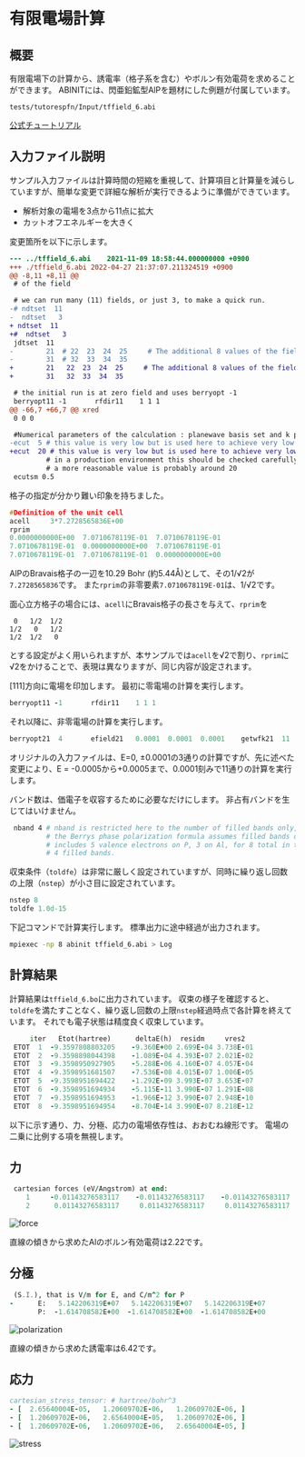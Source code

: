 # 有限電場計算

## 概要

有限電場下の計算から、誘電率（格子系を含む）やボルン有効電荷を求めることができます。
ABINITには、閃亜鉛鉱型AlPを題材にした例題が付属しています。

`tests/tutorespfn/Input/tffield_6.abi`

[公式チュートリアル](https://docs.abinit.org/tutorial/ffield/#3-finite-electric-field-calculations)

## 入力ファイル説明

サンプル入力ファイルは計算時間の短縮を重視して、計算項目と計算量を減らしていますが、簡単な変更で詳細な解析が実行できるように準備ができています。

- 解析対象の電場を3点から11点に拡大
- カットオフエネルギーを大きく

変更箇所を以下に示します。

```diff
--- ../tffield_6.abi	2021-11-09 18:58:44.000000000 +0900
+++ ./tffield_6.abi	2022-04-27 21:37:07.211324519 +0900
@@ -8,11 +8,11 @@
 # of the field

 # we can run many (11) fields, or just 3, to make a quick run.
-# ndtset  11
-  ndtset   3
+ ndtset  11
+#  ndtset   3
 jdtset  11
-        21  # 22  23  24  25     # The additional 8 values of the field have been suppressed to save CPU time
-        31  # 32  33  34  35
+        21   22  23  24  25     # The additional 8 values of the field have been suppressed to save CPU time
+        31   32  33  34  35

 # the initial run is at zero field and uses berryopt -1
 berryopt11 -1       rfdir11    1 1 1
@@ -66,7 +66,7 @@ xred
 0 0 0

 #Numerical parameters of the calculation : planewave basis set and k point grid
-ecut  5 # this value is very low but is used here to achieve very low calculation times.
+ecut  20 # this value is very low but is used here to achieve very low calculation times.
         # in a production environment this should be checked carefully for convergence and
         # a more reasonable value is probably around 20
 ecutsm 0.5
```

格子の指定が分かり難い印象を持ちました。

```C
#Definition of the unit cell
acell     3*7.2728565836E+00
rprim
0.0000000000E+00  7.0710678119E-01  7.0710678119E-01
7.0710678119E-01  0.0000000000E+00  7.0710678119E-01
7.0710678119E-01  7.0710678119E-01  0.0000000000E+00
```

AlPのBravais格子の一辺を10.29 Bohr (約5.44Å)として、その1/√2が`7.2728565836`です。
また`rprim`の非零要素`7.0710678119E-01`は、1/√2です。

面心立方格子の場合には、`acell`にBravais格子の長さを与えて、`rprim`を

```
 0   1/2  1/2
1/2   0   1/2
1/2  1/2   0
```

とする設定がよく用いられますが、本サンプルでは`acell`を√2で割り、`rprim`に√2をかけることで、表現は異なりますが、同じ内容が設定されます。

[111]方向に電場を印加します。
最初に零電場の計算を実行します。

```fortran
berryopt11 -1       rfdir11    1 1 1
```

それ以降に、非零電場の計算を実行します。

```fortran
berryopt21  4       efield21   0.0001  0.0001  0.0001    getwfk21  11
```

オリジナルの入力ファイルは、E=0, ±0.0001の3通りの計算ですが、先に述べた変更により、E = -0.0005から+0.0005まで、0.0001刻みで11通りの計算を実行します。

バンド数は、価電子を収容するために必要なだけにします。
非占有バンドを生じてはいけません。

```sh
 nband 4 # nband is restricted here to the number of filled bands only, no empty bands. The theory of
         # the Berrys phase polarization formula assumes filled bands only. Our pseudopotential choice
         # includes 5 valence electrons on P, 3 on Al, for 8 total in the primitive unit cell, hence
         # 4 filled bands.
```

収束条件（`toldfe`）は非常に厳しく設定されていますが、同時に繰り返し回数の上限（`nstep`）が小さ目に設定されています。

```fortran
nstep 8
toldfe 1.0d-15
```

下記コマンドで計算実行します。
標準出力に途中経過が出力されます。

```sh
mpiexec -np 8 abinit tffield_6.abi > Log
```

## 計算結果

計算結果は`tffield_6.bo`に出力されています。
収束の様子を確認すると、`toldfe`を満たすことなく、繰り返し回数の上限`nstep`経過時点で各計算を終えています。
それでも電子状態は精度良く収束しています。

```fortran
     iter   Etot(hartree)      deltaE(h)  residm     vres2
 ETOT  1  -9.3597808803205    -9.360E+00 2.699E-04 3.738E-01
 ETOT  2  -9.3598898044398    -1.089E-04 4.393E-07 2.021E-02
 ETOT  3  -9.3598950927905    -5.288E-06 4.160E-07 4.057E-04
 ETOT  4  -9.3598951681507    -7.536E-08 4.015E-07 1.006E-05
 ETOT  5  -9.3598951694422    -1.292E-09 3.993E-07 3.653E-07
 ETOT  6  -9.3598951694934    -5.115E-11 3.990E-07 1.291E-08
 ETOT  7  -9.3598951694953    -1.966E-12 3.990E-07 2.948E-10
 ETOT  8  -9.3598951694954    -8.704E-14 3.990E-07 8.218E-12
```

以下に示す通り、力、分極、応力の電場依存性は、おおむね線形です。
電場の二乗に比例する項を無視します。

## 力

```fortran
 cartesian forces (eV/Angstrom) at end:
    1     -0.01143276583117    -0.01143276583117    -0.01143276583117
    2      0.01143276583117     0.01143276583117     0.01143276583117
```

![force](./images/force.svg)

直線の傾きから求めたAlのボルン有効電荷は2.22です。

## 分極

```fortran
 (S.I.), that is V/m for E, and C/m^2 for P
-      E:   5.142206319E+07   5.142206319E+07   5.142206319E+07
       P:  -1.614708582E+00  -1.614708582E+00  -1.614708582E+00
```

![polarization](./images/polarization.svg)

直線の傾きから求めた誘電率は6.42です。

## 応力

```fortran
cartesian_stress_tensor: # hartree/bohr^3
- [  2.65640004E-05,   1.20609702E-06,   1.20609702E-06, ]
- [  1.20609702E-06,   2.65640004E-05,   1.20609702E-06, ]
- [  1.20609702E-06,   1.20609702E-06,   2.65640004E-05, ]
```

![stress](./images/stress.svg)
